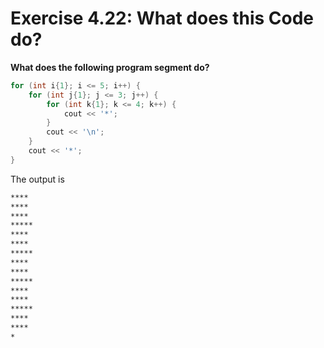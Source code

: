 # Exercise 4.22: What does this Code do?

**What does the following program segment do?**

```cpp
for (int i{1}; i <= 5; i++) {
    for (int j{1}; j <= 3; j++) {
        for (int k{1}; k <= 4; k++) {
            cout << '*';
        }
        cout << '\n';
    }
    cout << '*';
} 
```

The output is 
```txt
****
****
****
*****
****
****
*****
****
****
*****
****
****
*****
****
****
*
```